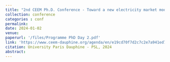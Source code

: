 ```yaml
---
title: "2nd CEEM Ph.D. Conference - Toward a new electricity market model?"
collection: conference
categories : conf
permalink: 
date: 2024-01-02
venue:
paperurl: '/files/Programme PhD Day 2.pdf'
link: 'https://www.ceem-dauphine.org/agenda/en/e19cd70f7d2c7c2e7a941ed79aa3f17e970d2b17'
citation: University Paris Dauphine - PSL, 2024
abstract: 
---
```


